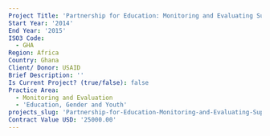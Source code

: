 ```yaml
---
Project Title: 'Partnership for Education: Monitoring and Evaluating Support Services activity'
Start Year: '2014'
End Year: '2015'
ISO3 Code:
  - GHA
Region: Africa
Country: Ghana
Client/ Donor: USAID
Brief Description: ''
Is Current Project? (true/false): false
Practice Area:
  - Monitoring and Evaluation
  - 'Education, Gender and Youth'
projects_slug: 'Partnership-for-Education-Monitoring-and-Evaluating-Support-Services-activity'
Contract Value USD: '25000.00'
---
```

